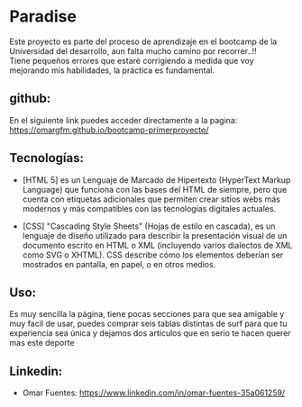 <h1>Paradise</h1>
Este proyecto es parte del proceso de aprendizaje en el bootcamp de la Universidad del desarrollo, aun falta mucho camino por recorrer..!!
<br>
Tiene pequeños errores que estaré corrigiendo a medida que voy mejorando mis habilidades, la práctica es fundamental.

## github:
En el siguiente link puedes acceder directamente a la pagina: https://omargfm.github.io/bootcamp-primerproyecto/

## Tecnologías:

* [HTML 5] es un Lenguaje de Marcado de Hipertexto (HyperText Markup Language) que funciona con las bases del HTML de siempre, pero que cuenta con etiquetas adicionales que permiten crear sitios webs más modernos y más compatibles con las tecnologías digitales actuales. 

* [CSS] "Cascading Style Sheets" (Hojas de estilo en cascada), es un lenguaje de diseño utilizado para describir la presentación visual de un documento escrito en HTML o XML (incluyendo varios dialectos de XML como SVG o XHTML). CSS describe cómo los elementos deberían ser mostrados en pantalla, en papel, o en otros medios.

## Uso:

Es muy sencilla la página, tiene pocas secciones para que sea amigable y muy facil de usar, puedes comprar seis tablas distintas de surf para que tu experiencia sea única y dejamos dos artículos que en serio te hacen querer mas este deporte


## Linkedin:

* Omar Fuentes: https://www.linkedin.com/in/omar-fuentes-35a061259/






